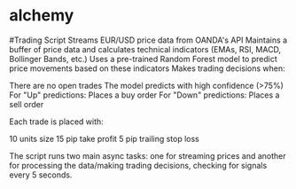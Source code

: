 # alchemy

#Trading Script
Streams EUR/USD price data from OANDA's API
Maintains a buffer of price data and calculates technical indicators (EMAs, RSI, MACD, Bollinger Bands, etc.)
Uses a pre-trained Random Forest model to predict price movements based on these indicators
Makes trading decisions when:

There are no open trades
The model predicts with high confidence (>75%)
For "Up" predictions: Places a buy order
For "Down" predictions: Places a sell order

Each trade is placed with:

10 units size
15 pip take profit
5 pip trailing stop loss

The script runs two main async tasks: one for streaming prices and another for processing the data/making trading decisions, checking for signals every 5 seconds.
